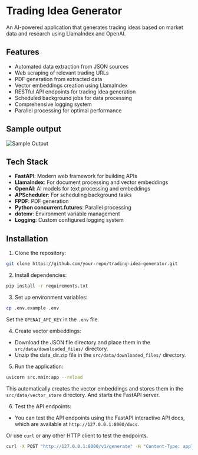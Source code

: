 # Trading Idea Generator

An AI-powered application that generates trading ideas based on market data and research using LlamaIndex and OpenAI.

## Features

- Automated data extraction from JSON sources
- Web scraping of relevant trading URLs
- PDF generation from extracted data
- Vector embeddings creation using LlamaIndex
- RESTful API endpoints for trading idea generation
- Scheduled background jobs for data processing
- Comprehensive logging system
- Parallel processing for optimal performance

## Sample output
![Sample Output](https://i.ibb.co/MsZDcCt/Output-trading.png)


## Tech Stack

- **FastAPI**: Modern web framework for building APIs
- **LlamaIndex**: For document processing and vector embeddings
- **OpenAI**: AI models for text processing and embeddings
- **APScheduler**: For scheduling background tasks
- **FPDF**: PDF generation
- **Python concurrent.futures**: Parallel processing
- **dotenv**: Environment variable management
- **Logging**: Custom configured logging system


## Installation

1. Clone the repository:
```bash
git clone https://github.com/your-repo/trading-idea-generator.git
```

2. Install dependencies:
```bash
pip install -r requirements.txt
```

3. Set up environment variables:
```bash
cp .env.example .env
```
Set the `OPENAI_API_KEY` in the `.env` file.

4. Create vector embeddings:
- Download the JSON file directory and place them in the `src/data/downloaded_files/` directory.
- Unzip the data_dir.zip file in the `src/data/downloaded_files/` directory.


5. Run the application:
```bash
uvicorn src.main:app --reload
```
This automatically creates the vector embeddings and stores them in the `src/data/vector_store` directory. And starts the FastAPI server.

6. Test the API endpoints:
-   You can test the API endpoints using the FastAPI interactive API docs, which are available at `http://127.0.0.1:8000/docs`.

Or use `curl` or any other HTTP client to test the endpoints.
```bash
curl -X POST "http://127.0.0.1:8000/v1/generate" -H "Content-Type: application/json
```

